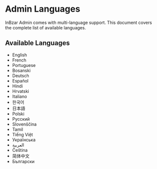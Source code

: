 # Admin Languages

InBzar Admin comes with multi-language support. This document covers the complete list of available languages.

## Available Languages

- English
- French
- Portuguese
- Bosanski
- Deutsch
- Español
- Hindi
- Hrvatski
- Italiano
- 한국어
- 日本語
- Polski
- Русский
- Slovenščina
- Tamil
- Tiếng Việt
- Українська
- العربية
- Čeština
- 简体中文
- Български

